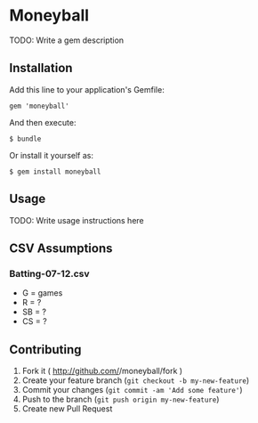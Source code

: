 # Moneyball

TODO: Write a gem description

## Installation

Add this line to your application's Gemfile:

    gem 'moneyball'

And then execute:

    $ bundle

Or install it yourself as:

    $ gem install moneyball

## Usage

TODO: Write usage instructions here

## CSV Assumptions
### Batting-07-12.csv
* G = games
* R = ?
* SB = ?
* CS = ?

## Contributing

1. Fork it ( http://github.com/<my-github-username>/moneyball/fork )
2. Create your feature branch (`git checkout -b my-new-feature`)
3. Commit your changes (`git commit -am 'Add some feature'`)
4. Push to the branch (`git push origin my-new-feature`)
5. Create new Pull Request
